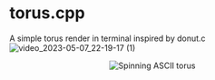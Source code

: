 # torus.cpp
A simple torus render in terminal inspired by donut.c
![video_2023-05-07_22-19-17 (1)]()

<p align="center">
   <img src="https://user-images.githubusercontent.com/41093870/236719650-20d13da5-8467-4892-9515-c463bc9fa52e.gif" alt="Spinning ASCII torus" style="center"/>
</p>
